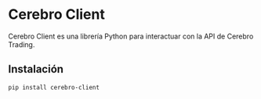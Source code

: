 # Cerebro Client

Cerebro Client es una librería Python para interactuar con la API de Cerebro Trading.

## Instalación

```bash
pip install cerebro-client

